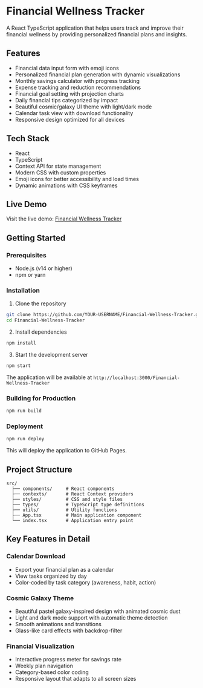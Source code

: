# Financial Wellness Tracker

A React TypeScript application that helps users track and improve their financial wellness by providing personalized financial plans and insights.

## Features

- Financial data input form with emoji icons
- Personalized financial plan generation with dynamic visualizations
- Monthly savings calculator with progress tracking
- Expense tracking and reduction recommendations
- Financial goal setting with projection charts
- Daily financial tips categorized by impact
- Beautiful cosmic/galaxy UI theme with light/dark mode
- Calendar task view with download functionality
- Responsive design optimized for all devices

## Tech Stack

- React 
- TypeScript
- Context API for state management
- Modern CSS with custom properties
- Emoji icons for better accessibility and load times
- Dynamic animations with CSS keyframes

## Live Demo

Visit the live demo: [Financial Wellness Tracker](https://shreyyadutta.github.io/Financial-Wellness-Tracker/)

## Getting Started

### Prerequisites

- Node.js (v14 or higher)
- npm or yarn

### Installation

1. Clone the repository
```bash
git clone https://github.com/YOUR-USERNAME/Financial-Wellness-Tracker.git
cd Financial-Wellness-Tracker
```

2. Install dependencies
```bash
npm install
```

3. Start the development server
```bash
npm start
```

The application will be available at `http://localhost:3000/Financial-Wellness-Tracker`

### Building for Production

```bash
npm run build
```

### Deployment

```bash
npm run deploy
```

This will deploy the application to GitHub Pages.

## Project Structure

```
src/
  ├── components/     # React components
  ├── contexts/       # React Context providers
  ├── styles/         # CSS and style files
  ├── types/          # TypeScript type definitions
  ├── utils/          # Utility functions
  ├── App.tsx         # Main application component
  └── index.tsx       # Application entry point
```

## Key Features in Detail

### Calendar Download
- Export your financial plan as a calendar
- View tasks organized by day
- Color-coded by task category (awareness, habit, action)

### Cosmic Galaxy Theme
- Beautiful pastel galaxy-inspired design with animated cosmic dust
- Light and dark mode support with automatic theme detection
- Smooth animations and transitions
- Glass-like card effects with backdrop-filter

### Financial Visualization
- Interactive progress meter for savings rate
- Weekly plan navigation
- Category-based color coding
- Responsive layout that adapts to all screen sizes



 
